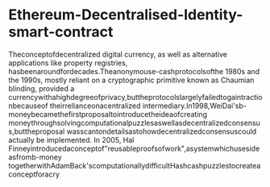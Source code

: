 # Ethereum-Decentralised-Identity-smart-contract
Theconceptofdecentralized digital currency, as well as alternative applications
like property registries, hasbeenaroundfordecades.Theanonymouse-cashprotocolsofthe
1980s and the 1990s, mostly reliant on a cryptographic primitive known as Chaumian
blinding, provided a
currencywithahighdegreeofprivacy,buttheprotocolslargelyfailedtogaintractionbecauseof
theirrelianceonacentralized intermediary.In1998,WeiDai'sb-
moneybecamethefirstproposaltointroducetheideaofcreating
moneythroughsolvingcomputationalpuzzlesaswellasdecentralizedconsensus,buttheproposal
wasscantondetailsastohowdecentralizedconsensuscould actually be implemented. In
2005, Hal
Finneyintroducedaconceptof"reusableproofsofwork",asystemwhichusesideasfromb-money
togetherwithAdamBack'scomputationallydifficultHashcashpuzzlestocreateaconceptforacry
